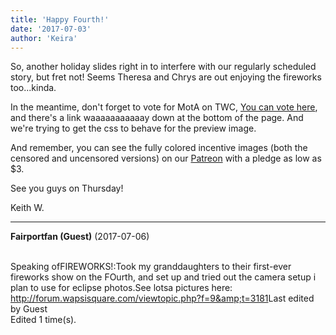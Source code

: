 ```yaml
---
title: 'Happy Fourth!'
date: '2017-07-03'
author: 'Keira'
---
```


<p>So, another holiday slides right in to interfere with our regularly scheduled story, but fret not! Seems Theresa and Chrys are out enjoying the fireworks too...kinda.</p><p>In the meantime, don't forget to vote for MotA on TWC, <a href="http://topwebcomics.com/vote/7721" target="_blank">You can vote here</a>, and there's a link waaaaaaaaaaay down at the bottom of the page. And we're trying to get the css to behave for the preview image.</p><p>And remember, you can see the fully colored incentive images (both the censored and uncensored versions) on our <a href="https://www.patreon.com/user?u=452395">Patreon</a> with a pledge as low as $3.</p><p>See you guys on Thursday!</p><p>Keith W.</p>

---
**Fairportfan (Guest)** (2017-07-06)

<br>Speaking ofFIREWORKS!:Took my granddaughters to their first-ever fireworks show on the FOurth, and set up and tried out the camera setup i plan to use for eclipse photos.See lotsa pictures here: <a href="http://forum.wapsisquare.com/viewtopic.php?f=9&amp;t=3181">http://forum.wapsisquare.com/viewtopic.php?f=9&amp;t=3181</a>Last edited by Guest<br>Edited 1 time(s).

